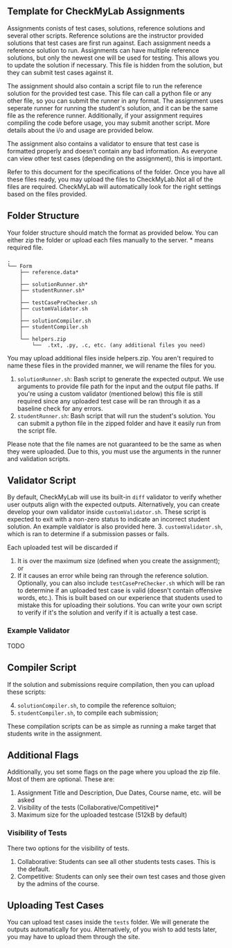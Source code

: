 ## Template for CheckMyLab Assignments
Assignments conists of test cases, solutions, reference solutions and several other scripts. Reference solutions are the instructor provided solutions that test cases are first run against. Each assignment needs a reference solution to run. Assignments can have multiple reference solutions, but only the newest one will be used for testing. This allows you to update the solution if necessary. This file is hidden from the solution, but they can submit test cases against it.

The assignment should also contain a script file to run the reference solution for the provided test case. This file can call a python file or any other file, so you can submit the runner in any format. The assignment uses seperate runner for running the student's solution, and it can be the same file as the reference runner. Additionally, if your assignment requires compiling the code before usage, you may submit another script.  More details about the i/o and usage are provided below. 

The assignment also contains a validator to ensure that test case is formatted properly and doesn't contain any bad information. As everyone can view other test cases (depending on the assignment), this is important.

Refer to this document for the specifications of the folder. Once you have all these files ready, you may upload the files to CheckMyLab.Not all of the files are required. CheckMyLab will automatically look for the right settings based on the files provided. 

## Folder Structure
Your folder structure should match the format as provided below. You can either zip the folder or upload each files manually to the server. * means required file.
```
.
└── Form
    ├── reference.data*
    │
    ├── solutionRunner.sh*
    ├── studentRunner.sh*
    │    
    ├── testCasePreChecker.sh
    ├── customValidator.sh
    │
    ├── solutionCompiler.sh
    ├── studentCompiler.sh
    │
    └── helpers.zip
        └──  .txt, .py, .c, etc. (any additional files you need)

```
You may upload additional files inside helpers.zip. You aren't required to name these files in the provided manner, we will rename the files for you. 



1.  `solutionRunner.sh`: Bash script to generate the expected output. We use arguments to provide file path for the input and the output file paths.
If you're using a custom validator (mentioned below) this file is still required since any uploaded test case will be ran through it as a baseline check for any errors.
2.  `studentRunner.sh`: Bash script that will run the student's solution. You can submit a python file in the zipped folder and have it easily run from the script file.

Please note that the file names are not guaranteed to be the same as when they were uploaded. Due to this, you must use the arguments in the runner and validation scripts.

## Validator Script

By default, CheckMyLab will use its built-in `diff` validator to verify whether user outputs align with the expected outputs. Alternatively, you can create develop your own validator inside `customValidator.sh`. These script is expected to exit with a non-zero status to indicate an incorrect student solution. An example valdiator is also provided here.
3.  `customValidator.sh`, which is ran to determine if a submission passes or fails.


Each uploaded test will be discarded if 
1.  It is over the maximum size (defined when you create the assignment); or
2.  If it causes an error while being ran through the reference solution.
Optionally, you can also include `testCasePreChecker.sh` which will be ran to determine if an uploaded test case is valid (doesn't contain offensive words, etc.). This is built based on our experience that students used to mistake this for uploading their solutions. You can write your own script to verify if it's the solution and verify if it is actually a test case. 

### Example Validator
TODO

## Compiler Script
If the solution and submissions require compilation, then you can upload these scripts:

4.  `solutionCompiler.sh`, to compile the reference soltuion;
5.  `studentCompiler.sh`, to compile each submission;

These compilation scripts can be as simple as running a make target that students write in the assignment.


## Additional Flags
Additionally, you set some flags on the page where you upload the zip file. Most of them are optional.
These are:
1. Assignment Title and Description, Due Dates, Course name, etc. will be asked
2. Visibility of the tests (Collaborative/Competitive)*
3. Maximum size for the uploaded testcase (512kB by default) 


### Visibility of Tests
There two options for the visibility of tests.
1.  Collaborative:  Students can see all other students tests cases. This is the default.
2.  Competitive:    Students can only see their own test cases and those given by the admins of the course.


## Uploading Test Cases
You can upload test cases inside the `tests` folder. We will generate the outputs automatically for you. Alternatively, of you wish to add tests later, you may have to upload them through the site.
